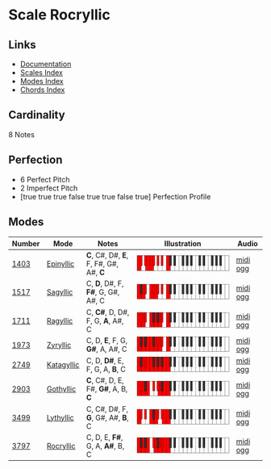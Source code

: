 # Scale Rocryllic

## Links

- [Documentation](index.md)
- [Scales Index](Scales.md)
- [Modes Index](Modes.md)
- [Chords Index](Chords.md)

## Cardinality

8 Notes

## Perfection

- 6 Perfect Pitch
- 2 Imperfect Pitch
- [true true true false true true false true] Perfection Profile

## Modes

| Number | Mode | Notes | Illustration | Audio |
|--------|------|-------|--------------|-------|
| [1403](https://ianring.com/musictheory/scales/1403) | [Epinyllic](ModeEpinyllic.md) | **C**, C#, D#, **E**, F, F#, G#, A#, **C** | ![CNaturalEpinyllic](ModeCNaturalEpinyllic.png) | [midi](ModeCNaturalEpinyllic.mid) [ogg](ModeCNaturalEpinyllic.ogg) | 
| [1517](https://ianring.com/musictheory/scales/1517) | [Sagyllic](ModeSagyllic.md) | C, **D**, D#, F, **F#**, G, G#, A#, C | ![CNaturalSagyllic](ModeCNaturalSagyllic.png) | [midi](ModeCNaturalSagyllic.mid) [ogg](ModeCNaturalSagyllic.ogg) | 
| [1711](https://ianring.com/musictheory/scales/1711) | [Ragyllic](ModeRagyllic.md) | C, **C#**, D, D#, F, G, **A**, A#, C | ![CNaturalRagyllic](ModeCNaturalRagyllic.png) | [midi](ModeCNaturalRagyllic.mid) [ogg](ModeCNaturalRagyllic.ogg) | 
| [1973](https://ianring.com/musictheory/scales/1973) | [Zyryllic](ModeZyryllic.md) | C, D, **E**, F, G, **G#**, A, A#, C | ![CNaturalZyryllic](ModeCNaturalZyryllic.png) | [midi](ModeCNaturalZyryllic.mid) [ogg](ModeCNaturalZyryllic.ogg) | 
| [2749](https://ianring.com/musictheory/scales/2749) | [Katagyllic](ModeKatagyllic.md) | C, D, **D#**, E, F, G, A, **B**, C | ![CNaturalKatagyllic](ModeCNaturalKatagyllic.png) | [midi](ModeCNaturalKatagyllic.mid) [ogg](ModeCNaturalKatagyllic.ogg) | 
| [2903](https://ianring.com/musictheory/scales/2903) | [Gothyllic](ModeGothyllic.md) | **C**, C#, D, E, F#, **G#**, A, B, **C** | ![CNaturalGothyllic](ModeCNaturalGothyllic.png) | [midi](ModeCNaturalGothyllic.mid) [ogg](ModeCNaturalGothyllic.ogg) | 
| [3499](https://ianring.com/musictheory/scales/3499) | [Lythyllic](ModeLythyllic.md) | C, C#, D#, F, **G**, G#, A#, **B**, C | ![CNaturalLythyllic](ModeCNaturalLythyllic.png) | [midi](ModeCNaturalLythyllic.mid) [ogg](ModeCNaturalLythyllic.ogg) | 
| [3797](https://ianring.com/musictheory/scales/3797) | [Rocryllic](ModeRocryllic.md) | C, D, E, **F#**, G, A, **A#**, B, C | ![CNaturalRocryllic](ModeCNaturalRocryllic.png) | [midi](ModeCNaturalRocryllic.mid) [ogg](ModeCNaturalRocryllic.ogg) | 
